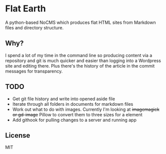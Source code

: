 # Flat Earth

 A python-based NoCMS which produces flat HTML sites from Markdown files and directory structure.

## Why?

I spend a lot of my time in the command line so producing content via a repository and git is much quicker and easier than logging into a Wordpress site and editing there. Plus there's the history of the article in the commit messages for transparency.

## TODO
* Get git file history and write into opened aside file
* Iterate through all folders in documents for markdown files
* Work out what to do with images. Currently I'm looking at ~~imagemagick or gd-image~~ Pillow to convert them to three sizes for a <picture> element
* Add githook for pulling changes to a server and running app

## License

MIT
